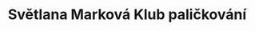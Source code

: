 ---
id: 947e723f-a72c-47b3-bb19-3f5be03f8b85
title: Světlana Marková Klub paličkování
price: 12
year: 2014
description: Projekt podporuje uchovávání tradice paličkování, která díky Klubu paličkování vedeným Světlanou Markovou, nachází pokračovatelky i v mladé generaci. Vedle samotných pravidelných dílen klub pořádá každoročně také výstavy či víkendové workshopy pro veřejnost.
kouskovani: false
locationName: undefined
position:
  lng: 17.9069223272338
  lat: 49.716860958042396
---